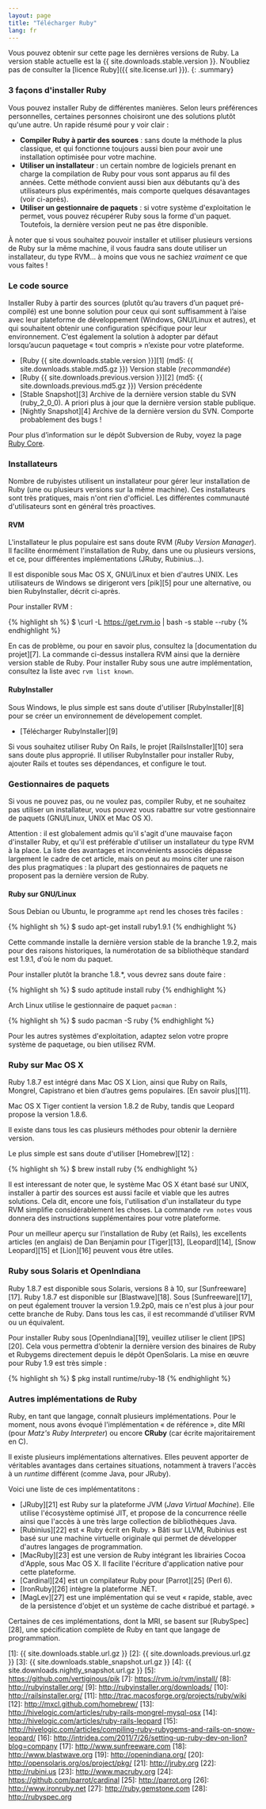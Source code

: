 ```yaml
---
layout: page
title: "Télécharger Ruby"
lang: fr
---
```


Vous pouvez obtenir sur cette page les dernières versions de Ruby. La
version stable actuelle est la {{ site.downloads.stable.version }}.
N’oubliez pas de consulter la [licence Ruby]({{ site.license.url }}).
{: .summary}

### 3 façons d'installer Ruby

Vous pouvez installer Ruby de différentes manières. Selon leurs
préférences personnelles, certaines personnes choisiront une des
solutions plutôt qu'une autre. Un rapide résumé pour y voir clair :

* **Compiler Ruby à partir des sources** : sans doute la méthode la
  plus classique, et qui fonctionne toujours aussi bien pour avoir
  une installation optimisée pour votre machine.
* **Utiliser un installateur** : un certain nombre de logiciels
  prenant en charge la compilation de Ruby pour vous sont apparus au
  fil des années. Cette méthode convient aussi bien aux débutants
  qu'à des utilisateurs plus expérimentés, mais comporte quelques
  désavantages (voir ci-après).
* **Utiliser un gestionnaire de paquets** : si votre système
  d'exploitation le permet, vous pouvez récupérer Ruby sous la forme
  d'un paquet. Toutefois, la dernière version peut ne pas être
  disponible.

À noter que si vous souhaitez pouvoir installer et utiliser plusieurs
versions de Ruby sur la même machine, il vous faudra sans doute
utiliser un installateur, du type RVM… à moins que vous ne sachiez
*vraiment* ce que vous faites !

### Le code source

Installer Ruby à partir des sources (plutôt qu’au travers d’un paquet
pré-compilé) est une bonne solution pour ceux qui sont suffisamment à
l’aise avec leur plateforme de développement (Windows, GNU/Linux et
autres), et qui souhaitent obtenir une configuration spécifique pour
leur environnement. C’est également la solution à adopter par défaut
lorsqu’aucun paquetage « tout compris » n’existe pour votre plateforme.

* [Ruby {{ site.downloads.stable.version }}][1]
  (md5:&nbsp;{{ site.downloads.stable.md5.gz }}) Version stable (*recommandée*)
* [Ruby {{ site.downloads.previous.version }}][2]
  (md5:&nbsp;{{ site.downloads.previous.md5.gz }}) Version précédente
* [Stable Snapshot][3] Archive de la dernière version stable du SVN
  (ruby\_2\_0\_0). A priori plus à jour que la dernière version stable
  publique.
* [Nightly Snapshot][4] Archive de la dernière version du SVN.
  Comporte probablement des bugs !

Pour plus d’information sur le dépôt Subversion de Ruby, voyez la page
[Ruby Core](/fr/community/ruby-core/).

### Installateurs

Nombre de rubyistes utilisent un installateur pour gérer leur installation
de Ruby (une ou plusieurs versions sur la même machine). Ces installateurs
sont très pratiques, mais n'ont rien d'officiel. Les différentes communauté
d'utilisateurs sont en général très proactives.

#### RVM

L'installateur le plus populaire est sans doute RVM (*Ruby Version Manager*).
Il facilite énormément l'installation de Ruby, dans une ou plusieurs
versions, et ce, pour différentes implémentations (JRuby, Rubinius…).

Il est disponible sous Mac OS X, GNU/Linux et bien d'autres UNIX. Les
utilisateurs de Windows se dirigeront vers [pik][5] pour une alternative,
ou bien RubyInstaller, décrit ci-après.

Pour installer RVM :

{% highlight sh %}
$ \curl -L https://get.rvm.io | bash -s stable --ruby
{% endhighlight %}

En cas de problème, ou pour en savoir plus, consultez la [documentation
du projet][7]. La commande ci-dessus installera RVM ainsi que la dernière
version stable de Ruby. Pour installer Ruby sous une autre implémentation,
consultez la liste avec `rvm list known`.

#### RubyInstaller

Sous Windows, le plus simple est sans doute d'utiliser [RubyInstaller][8]
pour se créer un environnement de dévelopement complet.

* [Télécharger RubyInstaller][9]

Si vous souhaitez utiliser Ruby On Rails, le projet [RailsInstaller][10]
sera sans doute plus approprié. Il utiliser RubyInstaller pour installer
Ruby, ajouter Rails et toutes ses dépendances, et configure le tout.

### Gestionnaires de paquets

Si vous ne pouvez pas, ou ne voulez pas, compiler Ruby, et ne souhaitez
pas utiliser un installateur, vous pouvez vous rabattre sur votre
gestionnaire de paquets (GNU/Linux, UNIX et Mac OS X).

Attention : il est globalement admis qu'il s'agit d'une mauvaise façon
d'installer Ruby, et qu'il est préférable d'utiliser un installateur
du type RVM à la place. La liste des avantages et inconvénients associés
dépasse largement le cadre de cet article, mais on peut au moins citer
une raison des plus pragmatiques : la plupart des gestionnaires de paquets
ne proposent pas la dernière version de Ruby.

#### Ruby sur GNU/Linux

Sous Debian ou Ubuntu, le programme `apt` rend les choses très
faciles :

{% highlight sh %}
$ sudo apt-get install ruby1.9.1
{% endhighlight %}

Cette commande installe la dernière version stable de la branche 1.9.2,
mais pour des raisons historiques, la numérotation de sa bibliothèque
standard est 1.9.1, d'où le nom du paquet.

Pour installer plutôt la branche 1.8.\*, vous devrez sans doute faire :

{% highlight sh %}
$ sudo aptitude install ruby
{% endhighlight %}

Arch Linux utilise le gestionnaire de paquet `pacman` :

{% highlight sh %}
$ sudo pacman -S ruby
{% endhighlight %}

Pour les autres systèmes d'exploitation, adaptez selon votre propre système
de paquetage, ou bien utilisez RVM.

### Ruby sur Mac OS X

Ruby 1.8.7 est intégré dans Mac OS X Lion, ainsi que Ruby on Rails,
Mongrel, Capistrano et bien d’autres gems populaires. [En savoir plus][11].

Mac OS X Tiger contient la version 1.8.2 de Ruby, tandis que Leopard
propose la version 1.8.6.

Il existe dans tous les cas plusieurs méthodes pour obtenir la dernière
version.

Le plus simple est sans doute d'utiliser [Homebrew][12] :

{% highlight sh %}
$ brew install ruby
{% endhighlight %}

Il est interessant de noter que, le système Mac OS X étant basé sur UNIX,
installer à partir des sources est aussi facile et viable que les autres
solutions. Cela dit, encore une fois, l'utilisation d'un installateur du
type RVM simplifie considérablement les choses. La commande `rvm notes`
vous donnera des instructions supplémentaires pour votre plateforme.

Pour un meilleur aperçu sur l’installation de Ruby (et Rails), les
excellents articles (en anglais) de Dan Benjamin pour [Tiger][13],
[Leopard][14], [Snow Leopard][15] et [Lion][16] peuvent vous être utiles.

### Ruby sous Solaris et OpenIndiana

Ruby 1.8.7 est disponible sous Solaris, versions 8 à 10, sur
[Sunfreeware][17]. Ruby 1.8.7 est disponible sur [Blastwave][18]. Sous
[Sunfreeware][17], on peut également trouver la version 1.9.2p0, mais
ce n'est plus à jour pour cette branche de Ruby. Dans tous les cas, il
est recommandé d'utiliser RVM ou un équivalent.

Pour installer Ruby sous [OpenIndiana][19], veuillez utiliser le client
[IPS][20]. Cela vous permettra d’obtenir la dernière version des
binaires de Ruby et Rubygems directement depuis le dépôt OpenSolaris. La
mise en œuvre pour Ruby 1.9 est très simple :

{% highlight sh %}
$ pkg install runtime/ruby-18
{% endhighlight %}

### Autres implémentations de Ruby

Ruby, en tant que langage, connaît plusieurs implémentations. Pour le moment,
nous avons évoqué l'implémentation « de référence », dite MRI (pour *Matz's
Ruby Interpreter*) ou encore **CRuby** (car écrite majoritairement en C).

Il existe plusieurs implémentations alternatives. Elles peuvent apporter
de véritables avantages dans certaines situations, notamment à travers
l'accès à un *runtime* différent (comme Java, pour JRuby).

Voici une liste de ces implémentatitons :

* [JRuby][21] est Ruby sur la plateforme JVM (*Java Virtual Machine*). Elle
  utilise l'écosystème optimisé JIT, et propose de la concurrence réelle ainsi
  que l'accès à une très large collection de bibliothèques Java.
* [Rubinius][22] est « Ruby écrit en Ruby. » Bâti sur LLVM, Rubinius est basé
  sur une machine virtuelle originale qui permet de développer d'autres
  langages de programmation.
* [MacRuby][23] est une version de Ruby intégrant les librairies Cocoa d'Apple,
  sous Mac OS X. Il facilite l'écriture d'application native pour cette
  plateforme.
* [Cardinal][24] est un compilateur Ruby pour [Parrot][25] (Perl 6).
* [IronRuby][26] intègre la plateforme .NET.
* [MagLev][27] est une implémentation qui se veut « rapide, stable, avec
  de la persistence d'objet et un système de cache distribué et partagé. »

Certaines de ces implémentations, dont la MRI, se basent sur [RubySpec][28],
une spécification complète de Ruby en tant que langage de programmation.



[1]: {{ site.downloads.stable.url.gz }}
[2]: {{ site.downloads.previous.url.gz }}
[3]: {{ site.downloads.stable_snapshot.url.gz }}
[4]: {{ site.downloads.nightly_snapshot.url.gz }}
[5]: https://github.com/vertiginous/pik
[7]: https://rvm.io/rvm/install/
[8]: http://rubyinstaller.org/
[9]: http://rubyinstaller.org/downloads/
[10]: http://railsinstaller.org/
[11]: http://trac.macosforge.org/projects/ruby/wiki
[12]: http://mxcl.github.com/homebrew/
[13]: http://hivelogic.com/articles/ruby-rails-mongrel-mysql-osx
[14]: http://hivelogic.com/articles/ruby-rails-leopard
[15]: http://hivelogic.com/articles/compiling-ruby-rubygems-and-rails-on-snow-leopard/
[16]: http://intridea.com/2011/7/26/setting-up-ruby-dev-on-lion?blog=company
[17]: http://www.sunfreeware.com
[18]: http://www.blastwave.org
[19]: http://openindiana.org/
[20]: http://opensolaris.org/os/project/pkg/
[21]: http://jruby.org
[22]: http://rubini.us
[23]: http://www.macruby.org
[24]: https://github.com/parrot/cardinal
[25]: http://parrot.org
[26]: http://www.ironruby.net
[27]: http://ruby.gemstone.com
[28]: http://rubyspec.org
